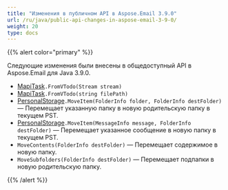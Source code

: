 ```yaml
---
title: "Изменения в публичном API в Aspose.Email 3.9.0"
url: /ru/java/public-api-changes-in-aspose-email-3-9-0/
weight: 20
type: docs
---
```


{{% alert color="primary" %}}

Следующие изменения были внесены в общедоступный API в Aspose.Email для Java 3.9.0.

- [MapiTask](https://apireference.aspose.com/email/java/com.aspose.email.class-use/mapitask)`.FromVTodo(Stream stream)`
- [MapiTask](https://apireference.aspose.com/email/java/com.aspose.email.class-use/mapitask)`.FromVTodo(string filePath)`
- [PersonalStorage](https://apireference.aspose.com/email/java/com.aspose.email.class-use/PersonalStorage)`.MoveItem(FolderInfo folder, FolderInfo destFolder)` — Перемещает указанную папку в новую родительскую папку в текущем PST.
- [PersonalStorage](https://apireference.aspose.com/email/java/com.aspose.email.class-use/PersonalStorage)`.MoveItem(MessageInfo message, FolderInfo destFolder)` — Перемещает указанное сообщение в новую папку в текущем PST.
- `MoveContents(FolderInfo destFolder)` — Перемещает содержимое в новую папку.
- `MoveSubfolders(FolderInfo destFolder)` — Перемещает подпапки в новую родительскую папку.

{{% /alert %}}

